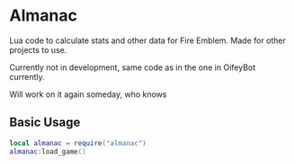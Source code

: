 # Almanac

Lua code to calculate stats and other data for Fire Emblem. Made for other projects to use.

Currently not in development, same code as in the one in OifeyBot currently.

Will work on it again someday, who knows

## Basic Usage
```lua
local almanac = require("almanac")
almanac:load_game()
